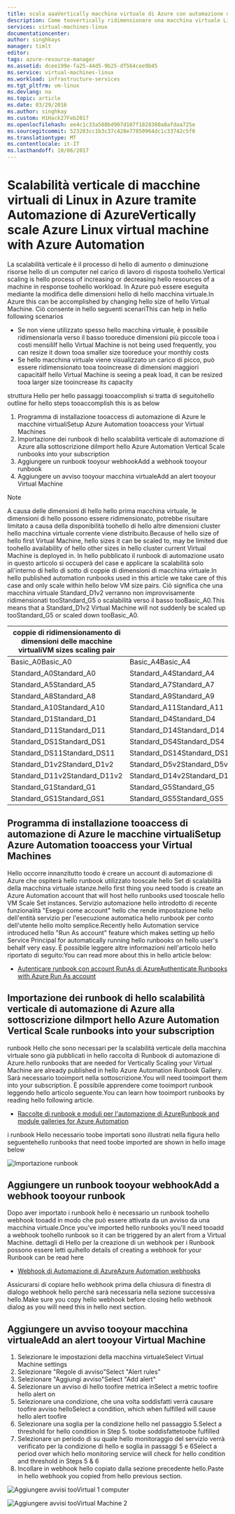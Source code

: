 ```yaml
---
title: scala aaaVertically macchina virtuale di Azure con automazione di Azure | Documenti Microsoft
description: Come toovertically ridimensionare una macchina virtuale Linux negli avvisi toomonitoring risposta con automazione di Azure
services: virtual-machines-linux
documentationcenter: 
author: singhkays
manager: timlt
editor: 
tags: azure-resource-manager
ms.assetid: dcee199e-fa25-44d5-9b25-df564cee9b45
ms.service: virtual-machines-linux
ms.workload: infrastructure-services
ms.tgt_pltfrm: vm-linux
ms.devlang: na
ms.topic: article
ms.date: 03/29/2016
ms.author: singhkay
ms.custom: H1Hack27Feb2017
ms.openlocfilehash: ee4c1c33a588bd907d107f1828380a8afdaa725e
ms.sourcegitcommit: 523283cc1b3c37c428e77850964dc1c33742c5f0
ms.translationtype: MT
ms.contentlocale: it-IT
ms.lasthandoff: 10/06/2017
---
```

# <a name="vertically-scale-azure-linux-virtual-machine-with-azure-automation"></a><span data-ttu-id="38f94-103">Scalabilità verticale di macchine virtuali di Linux in Azure tramite Automazione di Azure</span><span class="sxs-lookup"><span data-stu-id="38f94-103">Vertically scale Azure Linux virtual machine with Azure Automation</span></span>
<span data-ttu-id="38f94-104">La scalabilità verticale è il processo di hello di aumento o diminuzione risorse hello di un computer nel carico di lavoro di risposta toohello.</span><span class="sxs-lookup"><span data-stu-id="38f94-104">Vertical scaling is hello process of increasing or decreasing hello resources of a machine in response toohello workload.</span></span> <span data-ttu-id="38f94-105">In Azure può essere eseguita mediante la modifica delle dimensioni hello di hello macchina virtuale.</span><span class="sxs-lookup"><span data-stu-id="38f94-105">In Azure this can be accomplished by changing hello size of hello Virtual Machine.</span></span> <span data-ttu-id="38f94-106">Ciò consente in hello seguenti scenari</span><span class="sxs-lookup"><span data-stu-id="38f94-106">This can help in hello following scenarios</span></span>

* <span data-ttu-id="38f94-107">Se non viene utilizzato spesso hello macchina virtuale, è possibile ridimensionarla verso il basso tooreduce dimensioni più piccole tooa i costi mensili</span><span class="sxs-lookup"><span data-stu-id="38f94-107">If hello Virtual Machine is not being used frequently, you can resize it down tooa smaller size tooreduce your monthly costs</span></span>
* <span data-ttu-id="38f94-108">Se hello macchina virtuale viene visualizzato un carico di picco, può essere ridimensionato tooa tooincrease di dimensioni maggiori capacità</span><span class="sxs-lookup"><span data-stu-id="38f94-108">If hello Virtual Machine is seeing a peak load, it can be resized tooa larger size tooincrease its capacity</span></span>

<span data-ttu-id="38f94-109">struttura Hello per hello passaggi tooaccomplish si tratta di seguito</span><span class="sxs-lookup"><span data-stu-id="38f94-109">hello outline for hello steps tooaccomplish this is as below</span></span>

1. <span data-ttu-id="38f94-110">Programma di installazione tooaccess di automazione di Azure le macchine virtuali</span><span class="sxs-lookup"><span data-stu-id="38f94-110">Setup Azure Automation tooaccess your Virtual Machines</span></span>
2. <span data-ttu-id="38f94-111">Importazione dei runbook di hello scalabilità verticale di automazione di Azure alla sottoscrizione di</span><span class="sxs-lookup"><span data-stu-id="38f94-111">Import hello Azure Automation Vertical Scale runbooks into your subscription</span></span>
3. <span data-ttu-id="38f94-112">Aggiungere un runbook tooyour webhook</span><span class="sxs-lookup"><span data-stu-id="38f94-112">Add a webhook tooyour runbook</span></span>
4. <span data-ttu-id="38f94-113">Aggiungere un avviso tooyour macchina virtuale</span><span class="sxs-lookup"><span data-stu-id="38f94-113">Add an alert tooyour Virtual Machine</span></span>

> [!NOTE]
> <span data-ttu-id="38f94-114">A causa delle dimensioni di hello hello prima macchina virtuale, le dimensioni di hello possono essere ridimensionato, potrebbe risultare limitato a causa della disponibilità toohello di hello altre dimensioni cluster hello macchina virtuale corrente viene distribuito.</span><span class="sxs-lookup"><span data-stu-id="38f94-114">Because of hello size of hello first Virtual Machine, hello sizes it can be scaled to, may be limited due toohello availability of hello other sizes in hello cluster current Virtual Machine is deployed in.</span></span> <span data-ttu-id="38f94-115">In hello pubblicato il runbook di automazione usato in questo articolo si occuperà del case e applicare la scalabilità solo all'interno di hello di sotto di coppie di dimensioni di macchina virtuale.</span><span class="sxs-lookup"><span data-stu-id="38f94-115">In hello published automation runbooks used in this article we take care of this case and only scale within hello below VM size pairs.</span></span> <span data-ttu-id="38f94-116">Ciò significa che una macchina virtuale Standard_D1v2 verranno non improvvisamente ridimensionati tooStandard_G5 o scalabilità verso il basso tooBasic_A0.</span><span class="sxs-lookup"><span data-stu-id="38f94-116">This means that a Standard_D1v2 Virtual Machine will not suddenly be scaled up tooStandard_G5 or scaled down tooBasic_A0.</span></span>
> 
> | <span data-ttu-id="38f94-117">coppie di ridimensionamento di dimensioni delle macchine virtuali</span><span class="sxs-lookup"><span data-stu-id="38f94-117">VM sizes scaling pair</span></span> |  |
> | --- | --- |
> | <span data-ttu-id="38f94-118">Basic_A0</span><span class="sxs-lookup"><span data-stu-id="38f94-118">Basic_A0</span></span> |<span data-ttu-id="38f94-119">Basic_A4</span><span class="sxs-lookup"><span data-stu-id="38f94-119">Basic_A4</span></span> |
> | <span data-ttu-id="38f94-120">Standard_A0</span><span class="sxs-lookup"><span data-stu-id="38f94-120">Standard_A0</span></span> |<span data-ttu-id="38f94-121">Standard_A4</span><span class="sxs-lookup"><span data-stu-id="38f94-121">Standard_A4</span></span> |
> | <span data-ttu-id="38f94-122">Standard_A5</span><span class="sxs-lookup"><span data-stu-id="38f94-122">Standard_A5</span></span> |<span data-ttu-id="38f94-123">Standard_A7</span><span class="sxs-lookup"><span data-stu-id="38f94-123">Standard_A7</span></span> |
> | <span data-ttu-id="38f94-124">Standard_A8</span><span class="sxs-lookup"><span data-stu-id="38f94-124">Standard_A8</span></span> |<span data-ttu-id="38f94-125">Standard_A9</span><span class="sxs-lookup"><span data-stu-id="38f94-125">Standard_A9</span></span> |
> | <span data-ttu-id="38f94-126">Standard_A10</span><span class="sxs-lookup"><span data-stu-id="38f94-126">Standard_A10</span></span> |<span data-ttu-id="38f94-127">Standard_A11</span><span class="sxs-lookup"><span data-stu-id="38f94-127">Standard_A11</span></span> |
> | <span data-ttu-id="38f94-128">Standard_D1</span><span class="sxs-lookup"><span data-stu-id="38f94-128">Standard_D1</span></span> |<span data-ttu-id="38f94-129">Standard_D4</span><span class="sxs-lookup"><span data-stu-id="38f94-129">Standard_D4</span></span> |
> | <span data-ttu-id="38f94-130">Standard_D11</span><span class="sxs-lookup"><span data-stu-id="38f94-130">Standard_D11</span></span> |<span data-ttu-id="38f94-131">Standard_D14</span><span class="sxs-lookup"><span data-stu-id="38f94-131">Standard_D14</span></span> |
> | <span data-ttu-id="38f94-132">Standard_DS1</span><span class="sxs-lookup"><span data-stu-id="38f94-132">Standard_DS1</span></span> |<span data-ttu-id="38f94-133">Standard_DS4</span><span class="sxs-lookup"><span data-stu-id="38f94-133">Standard_DS4</span></span> |
> | <span data-ttu-id="38f94-134">Standard_DS11</span><span class="sxs-lookup"><span data-stu-id="38f94-134">Standard_DS11</span></span> |<span data-ttu-id="38f94-135">Standard_DS14</span><span class="sxs-lookup"><span data-stu-id="38f94-135">Standard_DS14</span></span> |
> | <span data-ttu-id="38f94-136">Standard_D1v2</span><span class="sxs-lookup"><span data-stu-id="38f94-136">Standard_D1v2</span></span> |<span data-ttu-id="38f94-137">Standard_D5v2</span><span class="sxs-lookup"><span data-stu-id="38f94-137">Standard_D5v2</span></span> |
> | <span data-ttu-id="38f94-138">Standard_D11v2</span><span class="sxs-lookup"><span data-stu-id="38f94-138">Standard_D11v2</span></span> |<span data-ttu-id="38f94-139">Standard_D14v2</span><span class="sxs-lookup"><span data-stu-id="38f94-139">Standard_D14v2</span></span> |
> | <span data-ttu-id="38f94-140">Standard_G1</span><span class="sxs-lookup"><span data-stu-id="38f94-140">Standard_G1</span></span> |<span data-ttu-id="38f94-141">Standard_G5</span><span class="sxs-lookup"><span data-stu-id="38f94-141">Standard_G5</span></span> |
> | <span data-ttu-id="38f94-142">Standard_GS1</span><span class="sxs-lookup"><span data-stu-id="38f94-142">Standard_GS1</span></span> |<span data-ttu-id="38f94-143">Standard_GS5</span><span class="sxs-lookup"><span data-stu-id="38f94-143">Standard_GS5</span></span> |
> 
> 

## <a name="setup-azure-automation-tooaccess-your-virtual-machines"></a><span data-ttu-id="38f94-144">Programma di installazione tooaccess di automazione di Azure le macchine virtuali</span><span class="sxs-lookup"><span data-stu-id="38f94-144">Setup Azure Automation tooaccess your Virtual Machines</span></span>
<span data-ttu-id="38f94-145">Hello occorre innanzitutto toodo è creare un account di automazione di Azure che ospiterà hello runbook utilizzato tooscale hello Set di scalabilità della macchina virtuale istanze.</span><span class="sxs-lookup"><span data-stu-id="38f94-145">hello first thing you need toodo is create an Azure Automation account that will host hello runbooks used tooscale hello VM Scale Set instances.</span></span> <span data-ttu-id="38f94-146">Servizio automazione hello introdotto di recente funzionalità "Esegui come account" hello che rende impostazione hello dell'entità servizio per l'esecuzione automatica hello runbook per conto dell'utente hello molto semplice.</span><span class="sxs-lookup"><span data-stu-id="38f94-146">Recently hello Automation service introduced hello "Run As account" feature which makes setting up hello Service Principal for automatically running hello runbooks on hello user's behalf very easy.</span></span> <span data-ttu-id="38f94-147">È possibile leggere altre informazioni nell'articolo hello riportato di seguito:</span><span class="sxs-lookup"><span data-stu-id="38f94-147">You can read more about this in hello article below:</span></span>

* [<span data-ttu-id="38f94-148">Autenticare runbook con account RunAs di Azure</span><span class="sxs-lookup"><span data-stu-id="38f94-148">Authenticate Runbooks with Azure Run As account</span></span>](../../automation/automation-sec-configure-azure-runas-account.md)

## <a name="import-hello-azure-automation-vertical-scale-runbooks-into-your-subscription"></a><span data-ttu-id="38f94-149">Importazione dei runbook di hello scalabilità verticale di automazione di Azure alla sottoscrizione di</span><span class="sxs-lookup"><span data-stu-id="38f94-149">Import hello Azure Automation Vertical Scale runbooks into your subscription</span></span>
<span data-ttu-id="38f94-150">runbook Hello che sono necessari per la scalabilità verticale della macchina virtuale sono già pubblicati in hello raccolta di Runbook di automazione di Azure.</span><span class="sxs-lookup"><span data-stu-id="38f94-150">hello runbooks that are needed for Vertically Scaling your Virtual Machine are already published in hello Azure Automation Runbook Gallery.</span></span> <span data-ttu-id="38f94-151">Sarà necessario tooimport nella sottoscrizione.</span><span class="sxs-lookup"><span data-stu-id="38f94-151">You will need tooimport them into your subscription.</span></span> <span data-ttu-id="38f94-152">È possibile apprendere come tooimport runbook leggendo hello articolo seguente.</span><span class="sxs-lookup"><span data-stu-id="38f94-152">You can learn how tooimport runbooks by reading hello following article.</span></span>

* [<span data-ttu-id="38f94-153">Raccolte di runbook e moduli per l'automazione di Azure</span><span class="sxs-lookup"><span data-stu-id="38f94-153">Runbook and module galleries for Azure Automation</span></span>](../../automation/automation-runbook-gallery.md)

<span data-ttu-id="38f94-154">i runbook Hello necessario toobe importati sono illustrati nella figura hello seguente</span><span class="sxs-lookup"><span data-stu-id="38f94-154">hello runbooks that need toobe imported are shown in hello image below</span></span>

![Importazione runbook](./media/vertical-scaling-automation/scale-runbooks.png)

## <a name="add-a-webhook-tooyour-runbook"></a><span data-ttu-id="38f94-156">Aggiungere un runbook tooyour webhook</span><span class="sxs-lookup"><span data-stu-id="38f94-156">Add a webhook tooyour runbook</span></span>
<span data-ttu-id="38f94-157">Dopo aver importato i runbook hello è necessario un runbook toohello webhook tooadd in modo che può essere attivata da un avviso da una macchina virtuale.</span><span class="sxs-lookup"><span data-stu-id="38f94-157">Once you've imported hello runbooks you'll need tooadd a webhook toohello runbook so it can be triggered by an alert from a Virtual Machine.</span></span> <span data-ttu-id="38f94-158">dettagli di Hello per la creazione di un webhook per i Runbook possono essere letti qui</span><span class="sxs-lookup"><span data-stu-id="38f94-158">hello details of creating a webhook for your Runbook can be read here</span></span>

* [<span data-ttu-id="38f94-159">Webhook di Automazione di Azure</span><span class="sxs-lookup"><span data-stu-id="38f94-159">Azure Automation webhooks</span></span>](../../automation/automation-webhooks.md)

<span data-ttu-id="38f94-160">Assicurarsi di copiare hello webhook prima della chiusura di finestra di dialogo webhook hello perché sarà necessaria nella sezione successiva hello.</span><span class="sxs-lookup"><span data-stu-id="38f94-160">Make sure you copy hello webhook before closing hello webhook dialog as you will need this in hello next section.</span></span>

## <a name="add-an-alert-tooyour-virtual-machine"></a><span data-ttu-id="38f94-161">Aggiungere un avviso tooyour macchina virtuale</span><span class="sxs-lookup"><span data-stu-id="38f94-161">Add an alert tooyour Virtual Machine</span></span>
1. <span data-ttu-id="38f94-162">Selezionare le impostazioni della macchina virtuale</span><span class="sxs-lookup"><span data-stu-id="38f94-162">Select Virtual Machine settings</span></span>
2. <span data-ttu-id="38f94-163">Selezionare "Regole di avviso"</span><span class="sxs-lookup"><span data-stu-id="38f94-163">Select "Alert rules"</span></span>
3. <span data-ttu-id="38f94-164">Selezionare "Aggiungi avviso"</span><span class="sxs-lookup"><span data-stu-id="38f94-164">Select "Add alert"</span></span>
4. <span data-ttu-id="38f94-165">Selezionare un avviso di hello toofire metrica in</span><span class="sxs-lookup"><span data-stu-id="38f94-165">Select a metric toofire hello alert on</span></span>
5. <span data-ttu-id="38f94-166">Selezionare una condizione, che una volta soddisfatti verrà causare toofire avviso hello</span><span class="sxs-lookup"><span data-stu-id="38f94-166">Select a condition, which when fulfilled will cause hello alert toofire</span></span>
6. <span data-ttu-id="38f94-167">Selezionare una soglia per la condizione hello nel passaggio 5.</span><span class="sxs-lookup"><span data-stu-id="38f94-167">Select a threshold for hello condition in Step 5.</span></span> <span data-ttu-id="38f94-168">toobe soddisfatte</span><span class="sxs-lookup"><span data-stu-id="38f94-168">toobe fulfilled</span></span>
7. <span data-ttu-id="38f94-169">Selezionare un periodo di su quale hello monitoraggio del servizio verrà verificato per la condizione di hello e soglia in passaggi 5 e 6</span><span class="sxs-lookup"><span data-stu-id="38f94-169">Select a period over which hello monitoring service will check for hello condition and threshold in Steps 5 & 6</span></span>
8. <span data-ttu-id="38f94-170">Incollare in webhook hello copiato dalla sezione precedente hello.</span><span class="sxs-lookup"><span data-stu-id="38f94-170">Paste in hello webhook you copied from hello previous section.</span></span>

![Aggiungere avvisi tooVirtual 1 computer](./media/vertical-scaling-automation/add-alert-webhook-1.png)

![Aggiungere avvisi tooVirtual Machine 2](./media/vertical-scaling-automation/add-alert-webhook-2.png)

